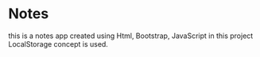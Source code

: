 # Notes
this is a notes app created using Html, Bootstrap, JavaScript in this project LocalStorage concept is used.
